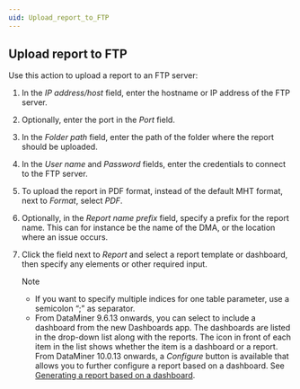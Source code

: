 ```yaml
---
uid: Upload_report_to_FTP
---
```


## Upload report to FTP

Use this action to upload a report to an FTP server:

1. In the *IP address/host* field, enter the hostname or IP address of the FTP server.

2. Optionally, enter the port in the *Port* field.

3. In the *Folder path* field, enter the path of the folder where the report should be uploaded.

4. In the *User name* and *Password* fields, enter the credentials to connect to the FTP server.

5. To upload the report in PDF format, instead of the default MHT format, next to *Format*, select *PDF*.

6. Optionally, in the *Report name prefix* field, specify a prefix for the report name. This can for instance be the name of the DMA, or the location where an issue occurs.

7. Click the field next to *Report* and select a report template or dashboard, then specify any elements or other required input.

    > [!NOTE]
    > - If you want to specify multiple indices for one table parameter, use a semicolon “;” as separator.
    > - From DataMiner 9.6.13 onwards, you can select to include a dashboard from the new Dashboards app. The dashboards are listed in the drop-down list along with the reports. The icon in front of each item in the list shows whether the item is a dashboard or a report. From DataMiner 10.0.13 onwards, a *Configure* button is available that allows you to further configure a report based on a dashboard. See [Generating a report based on a dashboard](xref:Generating_a_report_based_on_a_dashboard).
    >
